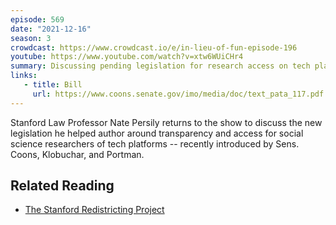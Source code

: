 ```yaml
---
episode: 569
date: "2021-12-16"
season: 3
crowdcast: https://www.crowdcast.io/e/in-lieu-of-fun-episode-196
youtube: https://www.youtube.com/watch?v=xtw6WUiCHr4
summary: Discussing pending legislation for research access on tech platforms
links:
   - title: Bill
     url: https://www.coons.senate.gov/imo/media/doc/text_pata_117.pdf
---
```

Stanford Law Professor Nate Persily returns to the show to discuss the new legislation he helped author around transparency and access for social science researchers of tech platforms -- recently introduced by Sens. Coons, Klobuchar, and Portman.

## Related Reading

- [The Stanford Redistricting Project](https://drawcongress.org/)
